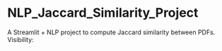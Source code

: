 # NLP_Jaccard_Similarity_Project
A Streamlit + NLP project to compute Jaccard similarity between PDFs.  Visibility:

